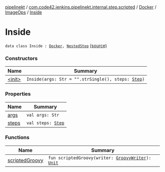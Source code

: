 [pipelinekt](../../../../index.md) / [com.code42.jenkins.pipelinekt.internal.step.scripted](../../../index.md) / [Docker](../../index.md) / [ImageOps](../index.md) / [Inside](./index.md)

# Inside

`data class Inside : `[`Docker`](../../index.md)`, `[`NestedStep`](../../../../com.code42.jenkins.pipelinekt.core.step/-nested-step/index.md) [(source)](https://github.com/code42/pipelinekt/tree/master/internal/src/main/kotlin/com/code42/jenkins/pipelinekt/internal/step/scripted/Docker.kt#L42)

### Constructors

| Name | Summary |
|---|---|
| [&lt;init&gt;](-init-.md) | `Inside(args: Str = "".strSingle(), steps: `[`Step`](../../../../com.code42.jenkins.pipelinekt.core.step/-step/index.md)`)` |

### Properties

| Name | Summary |
|---|---|
| [args](args.md) | `val args: Str` |
| [steps](steps.md) | `val steps: `[`Step`](../../../../com.code42.jenkins.pipelinekt.core.step/-step/index.md) |

### Functions

| Name | Summary |
|---|---|
| [scriptedGroovy](scripted-groovy.md) | `fun scriptedGroovy(writer: `[`GroovyWriter`](../../../../com.code42.jenkins.pipelinekt.core.writer/-groovy-writer/index.md)`): `[`Unit`](https://kotlinlang.org/api/latest/jvm/stdlib/kotlin/-unit/index.html) |
